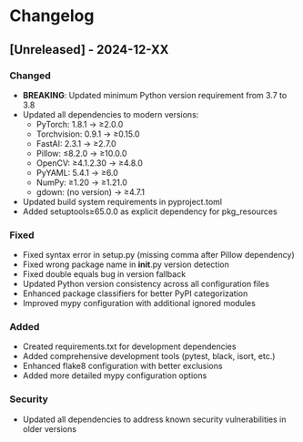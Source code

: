 # Changelog

## [Unreleased] - 2024-12-XX

### Changed
- **BREAKING**: Updated minimum Python version requirement from 3.7 to 3.8
- Updated all dependencies to modern versions:
  - PyTorch: 1.8.1 → ≥2.0.0
  - Torchvision: 0.9.1 → ≥0.15.0
  - FastAI: 2.3.1 → ≥2.7.0
  - Pillow: ≤8.2.0 → ≥10.0.0
  - OpenCV: ≥4.1.2.30 → ≥4.8.0
  - PyYAML: 5.4.1 → ≥6.0
  - NumPy: ≥1.20 → ≥1.21.0
  - gdown: (no version) → ≥4.7.1
- Updated build system requirements in pyproject.toml
- Added setuptools≥65.0.0 as explicit dependency for pkg_resources

### Fixed
- Fixed syntax error in setup.py (missing comma after Pillow dependency)
- Fixed wrong package name in __init__.py version detection
- Fixed double equals bug in version fallback
- Updated Python version consistency across all configuration files
- Enhanced package classifiers for better PyPI categorization
- Improved mypy configuration with additional ignored modules

### Added
- Created requirements.txt for development dependencies
- Added comprehensive development tools (pytest, black, isort, etc.)
- Enhanced flake8 configuration with better exclusions
- Added more detailed mypy configuration options

### Security
- Updated all dependencies to address known security vulnerabilities in older versions 